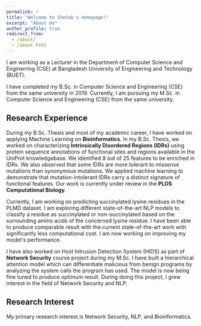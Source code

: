 ```yaml
---
permalink: /
title: "Welcome to Shehab's Homepage!"
excerpt: "About me"
author_profile: true
redirect_from: 
  - /about/
  - /about.html
---
```



I am working as a Lecturer in the Department of Computer Science and Enginerring (CSE) at Bangladesh University of Engineering and Technology (BUET). 

I have completed my B.Sc. in Computer Science and Engineering (CSE) from the same university in 2019. Currently, I am pursuing my M.Sc. in Computer Science and Engineering (CSE) from the same university.

Research Experience
------
During my B.Sc. Thesis and most of my academic career, I have worked on applying Machine Learning on <b>Bioinformatics</b>. In my B.Sc. Thesis, we worked on characterizing <b>Intrinsically Disordered Regions (IDRs)</b> using protein sequence annotations of functional sites and regions available in the UniProt knowledgebase. We identified 8 out of 25 features to be enriched in IDRs. We also observed that some IDRs are more tolerant to missense mutations than synonymous mutations. We applied machine learning to demonstrate that mutation-intolerant IDRs carry a distinct signature of functional features. Our work is currently under review in the <b>PLOS Computational Biology</b>.

Currently, I am working on predicting succinylated lysine residues in the PLMD dataset. I am exploring different state-of-the-art NLP models to classify a residue as succinylated or non-succinylated based on the surrounding amino acids of the concerned lysine residue. I have been able to produce comparable result with the current state-of-the-art work with significantly less computational cost. I am now working on improving my model's performance.

I have also worked on Host Intrusion Detection System (HIDS) as part of <b>Network Security</b> course project during my M.Sc. I have built a hierarchical attention model which can differentiate malicious from benign programs by analyzing the system calls the program has used. The model is now being fine tuned to produce optimum result. During doing this project, I grew interest in the field of Network Security and NLP.

Research Interest
------
My primary research interest is Network Security, NLP, and Bioinformatics.

